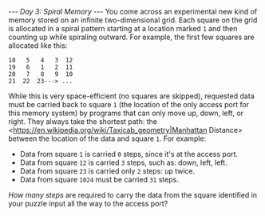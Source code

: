 *--- Day 3: Spiral Memory ---*
You come across an experimental new kind of memory stored on an infinite two-dimensional grid.
Each square on the grid is allocated in a spiral pattern starting at a location marked `1` and then counting up while spiraling outward. For example, the first few squares are allocated like this:
```17  16  15  14  13
18   5   4   3  12
19   6   1   2  11
20   7   8   9  10
21  22  23---> ...
```
While this is very space-efficient (no squares are skipped), requested data must be carried back to square `1` (the location of the only access port for this memory system) by programs that can only move up, down, left, or right. They always take the shortest path: the <https://en.wikipedia.org/wiki/Taxicab_geometry|Manhattan Distance> between the location of the data and square `1`.
For example:

- Data from square `1` is carried `0` steps, since it's at the access port.
- Data from square `12` is carried `3` steps, such as: down, left, left.
- Data from square `23` is carried only `2` steps: up twice.
- Data from square `1024` must be carried `31` steps.

_How many steps_ are required to carry the data from the square identified in your puzzle input all the way to the access port?

